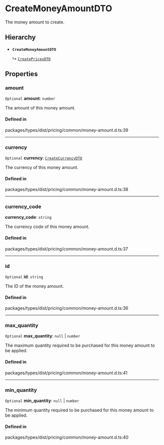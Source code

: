 # CreateMoneyAmountDTO

The money amount to create.

## Hierarchy

- **`CreateMoneyAmountDTO`**

  ↳ [`CreatePricesDTO`](CreatePricesDTO.md)

## Properties

### amount

 `Optional` **amount**: `number`

The amount of this money amount.

#### Defined in

packages/types/dist/pricing/common/money-amount.d.ts:39

___

### currency

 `Optional` **currency**: [`CreateCurrencyDTO`](CreateCurrencyDTO.md)

The currency of this money amount.

#### Defined in

packages/types/dist/pricing/common/money-amount.d.ts:38

___

### currency\_code

 **currency\_code**: `string`

The currency code of this money amount.

#### Defined in

packages/types/dist/pricing/common/money-amount.d.ts:37

___

### id

 `Optional` **id**: `string`

The ID of the money amount.

#### Defined in

packages/types/dist/pricing/common/money-amount.d.ts:36

___

### max\_quantity

 `Optional` **max\_quantity**: ``null`` \| `number`

The maximum quantity required to be purchased for this money amount to be applied.

#### Defined in

packages/types/dist/pricing/common/money-amount.d.ts:41

___

### min\_quantity

 `Optional` **min\_quantity**: ``null`` \| `number`

The minimum quantity required to be purchased for this money amount to be applied.

#### Defined in

packages/types/dist/pricing/common/money-amount.d.ts:40
